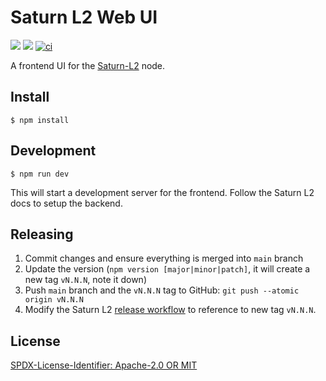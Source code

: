 # Saturn L2 Web UI

[![](https://img.shields.io/badge/made%20by-Protocol%20Labs-blue.svg?style=flat-square)](https://protocol.ai/)
[![](https://img.shields.io/badge/project-Filecoin-blue.svg?style=flat-square)](https://filecoin.io/)
[![ci](https://github.com/filecoin-project/saturn-webui/actions/workflows/ci.yml/badge.svg)](https://github.com/filecoin-project/saturn-webui/actions/workflows/ci.yml)

A frontend UI for the [Saturn-L2](https://github.com/filecoin-project/saturn-l2) node.

## Install

```
$ npm install
```

## Development

```
$ npm run dev
```

This will start a development server for the frontend. Follow the Saturn L2 docs to setup the backend.

## Releasing

1. Commit changes and ensure everything is merged into `main` branch
1. Update the version (`npm version [major|minor|patch]`, it will create a new tag `vN.N.N`, note it down)
1. Push `main` branch and the `vN.N.N` tag to GitHub: `git push --atomic origin vN.N.N`
1. Modify the Saturn L2 [release workflow](https://github.com/filecoin-project/saturn-l2/blob/main/.github/workflows/release.yml) to reference to new tag `vN.N.N`.

## License

[SPDX-License-Identifier: Apache-2.0 OR MIT](LICENSE.md)
